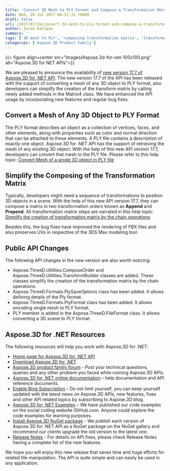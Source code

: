 ```yaml
---
title: 'Convert 3D Mesh to PLY Format and Compose a Transformation Matrix in C#'
date: Wed, 26 Jul 2017 04:52:31 +0000
draft: false
url: /2017/07/26/convert-3d-mesh-to-ply-format-and-compose-a-transformation-matrix-with-aspose.3d-.net-17.7/
author: Imran Rafique
summary: ''
tags: ['3D mesh to PLY', 'composing transformation matrix', 'transformation matrix']
categories: ['Aspose.3D Product Family']
---
```




{{< figure align=center src="images/Aspose.3d-for-net-100x100.png" alt="Aspose.3D for NET APIs">}}


We are pleased to announce the availability of [new version 17.7 of Aspose.3D for .NET API][1]. The new version 17.7 of the API has been released with the support of converting a mesh of any 3D object to PLY format, also developers can simplify the creation of the transform matrix by calling newly added methods in the Matrix4 class. We have enhanced the API usage by incorporating new features and regular bug fixes.

## Convert a Mesh of Any 3D Object to PLY Format

The PLY format describes an object as a collection of vertices, faces, and other elements, along with properties such as color and normal direction that can be attached to these elements. A PLY file contains a description of exactly one object. Aspose.3D for .NET API has the support of retrieving the mesh of any existing 3D object. With the help of this new API version 17.7, developers can convert that mesh to the PLY file. Please refer to this help topic: [Convert Mesh of a single 3D object in PLY file][2]

## Simplify the Composing of the Transformation Matrix

Typically, developers might need a sequence of transformations to position 3D objects in a scene. With the help of this new API version 17.7, they can compose a matrix in two transformation orders known as **Append** and **Prepend**. All transformation matrix steps are narrated in this help topic: [Simplify the creation of transformation matrix by the chain operations][3]

Besides this, the bug fixes have improved the rendering of FBX files and also preserves UVs in respective of the 3DS Max modeling tool.

## Public API Changes

The following API changes in the new version are also worth noticing:

*   Aspose.ThreeD.Utilities.ComposeOrder and Aspose.ThreeD.Utilities.TransformBuilder classes are added. These classes simplify the creation of the transformation matrix by the chain operations.
*   Aspose.ThreeD.Formats.PlySaveOptions class has been added. It allows defining details of the Ply format.
*   Aspose.ThreeD.Formats.PlyFormat class has been added. It allows encoding single mesh to PLY format.
*   PLY member is added in the Aspose.ThreeD.FileFormat class. It allows converting a 3D scene to PLY format.

## Aspose.3D for .NET Resources

The following resources will help you work with Aspose.3D for .NET:

*   [Home page for Aspose.3D for .NET API][4]
*   [Download Aspose.3D for .NET][5]
*   [Aspose.3D product family forum][6] - Post your technical questions, queries and any other problem you faced while running Aspose.3D APIs.
*   [Aspose.3D for .NET online documentation][7] – help documentation and API reference documents.
*   [Enable Blog Subscription][8] – Do not limit yourself, you can keep yourself updated with the latest news on Aspose.3D APIs, new features, fixes and other API related topics by subscribing to Aspose.3D blog.
*   [Aspose.3D for .NET Examples][9] – We have published our code examples on the social coding website GitHub.com. Anyone could explore the code examples for learning purposes.
*   [Install Aspose.3D NuGet package][10] - We publish each version of Aspose.3D for .NET API as a NuGet package on the NuGet gallery and recommend our clients upgrade the old version to the latest one.
*   [Release Notes][11] - For details on API fixes, please check Release Notes having a complete list of the new features.

We hope you will enjoy this new release that saves time and huge efforts for related file manipulation. The API is quite simple and can easily be used in any application.




[1]: https://downloads.aspose.com/3d/net/new-releases/aspose.3d-for-.net-17.7/
[2]: https://docs.aspose.com/display/3dnet/Convert+Mesh+of+a+single+3D+object+in+PLY+file
[3]: https://docs.aspose.com/display/3dnet/Simplify+the+creation+of+transformation+matrix+by+the+chain+operations
[4]: https://products.aspose.com/3d/net
[5]: http://downloads.aspose.com/3d/net
[6]: https://forum.aspose.com/c/3d
[7]: http://docs.aspose.com/display/3dnet/Home
[8]: https://blog.aspose.com/category/aspose-products/aspose-3d-product-family
[9]: https://github.com/aspose3D/Aspose_3d_NET
[10]: https://www.nuget.org/packages/Aspose.3d
[11]: https://docs.aspose.com/display/3dnet/Aspose.3D+for+.NET+17.7+Release+Notes




